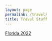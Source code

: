 ```yaml
---
layout: page
permalink: /travel/
title: Travel Stuff
---
```


[Florida 2022](https://stuartmonro.github.io/travel_folder/florida2022 'Disney Baby')
